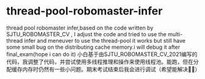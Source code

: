 # thread-pool-robomaster-infer
thread pool robomaster infer,based on the code written by SJTU_ROBOMASTER_CV , I adjust the code and tried to use the multi-thread infer and meneuver to use the thread-pool it works but still have some small bug on the distributing cache memory.i will debug it after final_exam(hope i can do it)
小白基于由SJTU_ROBOMASTER_CV_2021编写的代码，我调整了代码，并尝试使用多线程推理和操作来使用线程池。能跑，但在分配缓存内存时仍然有一些小问题。期末考试结束后我会进行调试（希望能解决🙏🙏）

